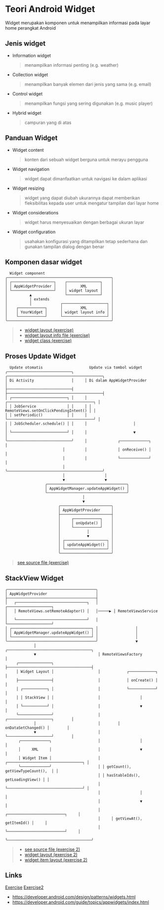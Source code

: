 # Teori Android Widget

Widget merupakan komponen untuk menampilkan informasi pada layar home perangkat Android

## Jenis widget

- Information widget

  > menampilkan informasi penting (e.g. weather)

- Collection widget

  > menampilkan banyak elemen dari jenis yang sama (e.g. email)

- Control widget

  > menampilkan fungsi yang sering digunakan (e.g. music player)

- Hybrid widget

  > campuran yang di atas

## Panduan Widget

- Widget content

  > konten dari sebuah widget berguna untuk merayu pengguna

- Widget navigation

  > widget dapat dimanfaatkan untuk navigasi ke dalam aplikasi

- Widget resizing

  > widget yang dapat diubah ukurannya dapat memberikan fleksibilitas kepada user untuk mengatur tampilan dari layar home

- Widget considerations

  > widget harus menyesuaikan dengan berbagai ukuran layar

- Widget configuration

  > usahakan konfigurasi yang ditampilkan tetap sederhana dan gunakan tampilan dialog dengan benar

## Komponen dasar widget

```text
  Widget component
╭───────────────────────────────────────────────╮
│ ┌───────────────────┐    ┌───────────────┐    │
│ │ AppWidgetProvider │    │      XML      │    │
│ └───────────────────┘    │ widget layout │    │
│          ▲               └───────────────┘    │
│          │ extends                            │
│          │             ┌────────────────────┐ │
│    ┌────────────┐      │        XML         │ │
│    │ YourWidget │      │ widget layout info │ │
│    └────────────┘      └────────────────────┘ │
╰───────────────────────────────────────────────╯
```

> - [widget layout (exercise)](./MyWidget/app/src/main/res/layout/random_number_widget.xml)
> - [widget layout info file (exercise)](./MyWidget/app/src/main/res/xml/random_number_widget_info.xml)
> - [widget class (exercise)](./MyWidget/app/src/main/java/com/example/mywidget/RandomNumberWidget.kt)

## Proses Update Widget

```text
  Update otomatis                     Update via tombol widget
╭─────────────────────────────╮     ╭───────────────────────────────────────────╮
│ Di Activity                 │     │ Di dalam AppWidgetProvider                │
├─────────────────────────────┤     ├───────────────────────────────────────────┤
│ ┌─────────────────────────┐ │     │ ┌───────────────────────────────────────┐ │
│ │ JobService              │ │     │ │ RemoteViews.setOnClickPendingIntent() │ │
│ │ setPeriodic()           │ │     │ └───────────────────────────────────────┘ │
│ │ JobScheduler.schedule() │ │     │                     │                     │
│ └─────────────────────────┘ │     │                     ▼                     │
╰─────────────────────────────╯     │              ┌─────────────┐              │
                          │         │              │ onReceive() │              │
                          │         │              └─────────────┘              │
                          │         ╰───────────────────────────────────────────╯
                          │                  │
                          ▼                  ▼
                  ╭────────────────────────────────────╮
                  │ AppWidgetManager.updateAppWidget() │
                  ╰────────────────────────────────────╯
                                   │
                                   ▼
                        ╭───────────────────────╮
                        │ AppWidgetProvider     │
                        ├───────────────────────┤
                        │     ┌────────────┐    │
                        │     │ onUpdate() │    │
                        │     └────────────┘    │
                        │            │          │
                        │            ▼          │
                        │ ┌───────────────────┐ │
                        │ │ updateAppWidget() │ │
                        │ └───────────────────┘ │
                        ╰───────────────────────╯
```

> [see source file (exercise)](./MyWidget/app/src/main/java/com/example/mywidget/RandomNumberWidget.kt)

## StackView Widget

```text
╭────────────────────────────────────────╮
│ AppWidgetProvider                      │
├────────────────────────────────────────┤
│   ┌────────────────────────────────┐   │       ┌────────────────────┐
│   │ RemoteViews.setRemoteAdapter() │   │─────▶ │ RemoteViewsService │
│   └────────────────────────────────┘   │       └────────────────────┘
│ ┌────────────────────────────────────┐ │                 │
│ │ AppWidgetManager.updateAppWidget() │ │                 │
│ └────────────────────────────────────┘ │                 │
╰────────────────────────────────────────╯                 ▼
             │                            ╭──────────────────────────────────────╮
             ▼                            │ RemoteViewsFactory                   │
     ╭───────────────╮                    ├──────────────────────────────────────┤
     │ Widget Layout │                    │            ┌────────────┐            │
     ├───────────────┤                    │            │ onCreate() │            │
     │ ┌───────────┐ │                    │            └────────────┘            │
     │ │ StackView │ │                    │                  │                   │
     │ └───────────┘ │                    │                  ▼                   │
     ╰───────────────╯                    │        ┌────────────────────┐        │
             │                            │        │ onDataSetChanged() │        │
             ▼                            │        └────────────────────┘        │
      ╭─────────────╮                     │                  │                   │
      │     XML     │                     │                  ▼                   │
      │ Widget Item │                     │ ┌──────────────────────────────────┐ │
      ╰─────────────╯                     │ │ getCount(), getViewTypeCount(),  │ │
                                          │ │ hasStableIds(), getLoadingView() │ │
                                          │ └──────────────────────────────────┘ │
                                          │                  │                   │
                                          │                  ▼                   │
                                          │     ┌──────────────────────────┐     │
                                          │     │ getViewAt(), getItemId() │     │
                                          │     └──────────────────────────┘     │
                                          ╰──────────────────────────────────────╯
```

> - [see source file (exercise 2)](./MyStackWidget/app/src/main/java/com/example/mystackwidget/)
> - [widget layout (exercise 2)](./MyStackWidget/app/src/main/res/layout/image_banner_widget.xml)
> - [widget item layout (exercise 2)](./MyStackWidget/app/src/main/res/layout/widget_item.xml)

## Links

[Exercise](./MyWidget)
[Exercise2](./MyStackWidget)

- https://developer.android.com/design/patterns/widgets.html
- https://developer.android.com/guide/topics/appwidgets/index.html
